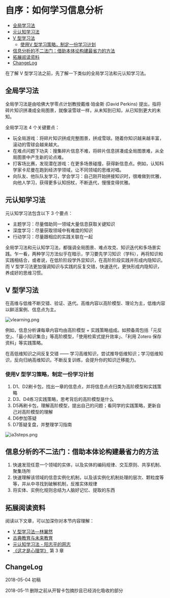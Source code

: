 # 自序：如何学习信息分析

<!-- START doctoc generated TOC please keep comment here to allow auto update -->
<!-- DON'T EDIT THIS SECTION, INSTEAD RE-RUN doctoc TO UPDATE -->


- [全局学习法](#%E5%85%A8%E5%B1%80%E5%AD%A6%E4%B9%A0%E6%B3%95)
- [元认知学习法](#%E5%85%83%E8%AE%A4%E7%9F%A5%E5%AD%A6%E4%B9%A0%E6%B3%95)
- [V 型学习法](#v-%E5%9E%8B%E5%AD%A6%E4%B9%A0%E6%B3%95)
  - [使用V 型学习策略，制定一份学习计划](#%E4%BD%BF%E7%94%A8v-%E5%9E%8B%E5%AD%A6%E4%B9%A0%E7%AD%96%E7%95%A5%E5%88%B6%E5%AE%9A%E4%B8%80%E4%BB%BD%E5%AD%A6%E4%B9%A0%E8%AE%A1%E5%88%92)
- [信息分析的不二法门：借助本体论构建最省力的方法](#%E4%BF%A1%E6%81%AF%E5%88%86%E6%9E%90%E7%9A%84%E4%B8%8D%E4%BA%8C%E6%B3%95%E9%97%A8%E5%80%9F%E5%8A%A9%E6%9C%AC%E4%BD%93%E8%AE%BA%E6%9E%84%E5%BB%BA%E6%9C%80%E7%9C%81%E5%8A%9B%E7%9A%84%E6%96%B9%E6%B3%95)
- [拓展阅读资料](#%E6%8B%93%E5%B1%95%E9%98%85%E8%AF%BB%E8%B5%84%E6%96%99)
- [ChangeLog](#changelog)

<!-- END doctoc generated TOC please keep comment here to allow auto update -->

在了解 V 型学习法之前，先了解一下类似的全局学习法和元认知学习法。

## 全局学习法

全局学习法是由哈佛大学零点计划教授戴维·珀金斯 (David Perkins) 提出，指将碎片知识拼凑成全局图景，就像滚雪球一样，从未知到已知，从已知到更大的未知。

全局学习法 4 个关键要点：

- 玩全局游戏：将碎片知识拼成完整图景，拼成雪球。随着你知识越来越丰富，滚动的雪球会越来越大。
- 在难点问题下功夫：搜集碎片信息不难，将碎片信息拼凑成全局图景难，从全局图景中产生新的论点难。
- 打客场比赛，发现潜在游戏：在更多场景碰撞，获得新信息点。例如，认知科学家卡尼曼在跑到经济学领域，让不同领域的思维对唱。
- 向队友、他队队友学习，学会学习：自己刚开始拼接知识时，很难做到优雅，向他人学习，获得更多认知拐杖，不断迭代，慢慢变得优雅。

## 元认知学习法

元认知学习法包含以下 3 个要点：

- 主题学习：尽量借助同一领域大量信息获取关键知识
- 深度学习：尽量获取领域中有难度的知识
- 行动学习：尽量跟相应的实践关联在一起

全局学习法和元认知学习法，都强调全局图景、难点攻克、知识迭代和多场景实践。乍一看，两种学习方法似乎在暗示，学习要先学习知识（学科），再将知识和实践相结合，或者说，在低阶阶段学外显知识，在高阶阶段实践并形成内隐知识。而 V 型学习法更加强调知识与实践的反复交错，快速迭代，更快形成内隐知识，养成好的思维习惯。

## V 型学习法

在高维与低维不断交错、验证、迭代。高维内容以高阶模型、理论为主，低维内容以鲜活案例、信息点为主。

![vlearning.png](http://openmindclub.zoomquiet.top/InfoAnalysis/vlearning.png)

例如，信息分析课每章内容均由高阶模型 + 实践策略组成。如预备周包括「元反空」、「最小知识集合」等高阶模型，「使用检索式提升效率」、「利用 Zotero 保存资料」等实践策略。

在高低维知识之间反复交错 —— 学习高维知识，尝试推导低维知识；学习低维知识，反向归纳高维知识。不断反复训练，会提升你的知识迁移能力。

### 使用V 型学习策略，制定一份学习计划

1. D1、D2刷卡包，找出一章的信息点，并将信息点点归类为高阶模型和实践策略
2. D3、D4练习实践策略，思考背后的高阶模型是什么
3. D5再刷卡包，理解高阶模型，提出自己的问题；看同学的实践策略，更新自己对高阶模型的理解
4. D6参加答疑
5. D7答疑复盘，并整理学习指南

![ia3steps.png](http://openmindclub.zoomquiet.top/InfoAnalysis/ia3steps.png)

## 信息分析的不二法门：借助本体论构建最省力的方法

1. 快速发现任意一个领域的实体，以及实体的编码规律、交互原则、共享机制、聚集场所
2. 快速理解该领域的信息实例化机制，以及该实例化机制处理的层次、颗粒度等等，并从中寻找到破解机制，反推实体规律
3. 将实体、实例化规则总结为人脑好记忆、提取的东西

## 拓展阅读资料

阅读以下文章，可以加深你对本节内容理解：

- [V 型学习法—林翼然](https://mp.weixin.qq.com/s?__biz=MzUzODA3MDEzOQ==&mid=2247484406&idx=1&sn=5c6830643cbac37c4a1bad49a769f6c7&chksm=fadc1ee2cdab97f4494ae0334d6edf8d89104b1b41be23bcf4b0b0c6e8aabd4538398ea6e9d8&mpshare=1&scene=1&srcid=0401OaSnbTRgPFlpA9dy4OeW&rd2werd=1#wechat_redirect)
- [古典教育与未来教育](https://mp.weixin.qq.com/s/aDc0GhvrG-yNmP1QQM7tQw)
- [元认知学习法 - 阳志平的网志](http://www.yangzhiping.com/worksmarter/chapter5/talk001)
- [《这才是心理学》](https://book.douban.com/subject/26686251/) 第 3 章

## ChangeLog

2018-05-04 初稿

2018-05-11 删除之前从开智卡包摘抄且已经消化吸收的部分